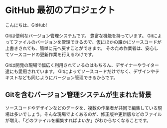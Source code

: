 # GitHub 最初のプロジェクト

こんにちは、GitHub!

Gitは便利なバージョン管理システムです。
豊富な機能を持っています。
Gitによってファイルのバージョンを管理できるので、仮にほかの誰かにソースコードが上書きされても、簡単に元へ戻すことができます。
そのため作業者は、安心してソースコードの更新作業を行えるわけです。

Gitは開発の現場で幅広く利用されているのはもちろん、デザイナーやライター達にも愛用されています。
Gitによってソースコードだけでなく、デザインやテキストなども同じようにバージョン管理できるからです。

## Gitを含むバージョン管理システムが生まれた背景

ソースコードやデザインなどのデータを、複数の作業者が共同で編集している現場は多いでしょう。そんな現場でよくあるのが、修正版や更新版などのファイルが増え、「どのファイルを編集すればよいか」がわからなくなることです。